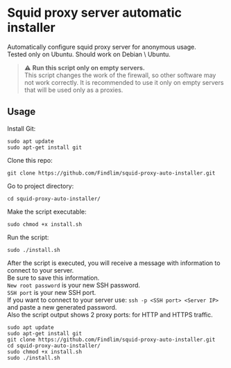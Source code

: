 # Squid proxy server automatic installer
Automatically configure squid proxy server for anonymous usage.  
Tested only on Ubuntu. Should work on Debian \ Ubuntu.  

> ⚠️ **Run this script only on empty servers.**  
This script changes the work of the firewall, so other software may not work correctly. It is recommended to use it only on empty servers that will be used only as a proxies.

## Usage
Install Git:  
```
sudo apt update
sudo apt-get install git
```
Clone this repo:  
```
git clone https://github.com/Findlim/squid-proxy-auto-installer.git
```  
Go to project directory:  
```
cd squid-proxy-auto-installer/
```  
Make the script executable:  
```
sudo chmod +x install.sh
```  
Run the script:  
```
sudo ./install.sh
```  
After the script is executed, you will receive a message with information to connect to your server.  
Be sure to save this information.  
`New root password` is your new SSH password.  
`SSH port` is your new SSH port.  
If you want to connect to your server use: `ssh -p <SSH port> <Server IP>` and paste a new generated password.  
Also the script output shows 2 proxy ports: for HTTP and HTTPS traffic.  

```  
sudo apt update
sudo apt-get install git
git clone https://github.com/Findlim/squid-proxy-auto-installer.git
cd squid-proxy-auto-installer/
sudo chmod +x install.sh
sudo ./install.sh

```  
